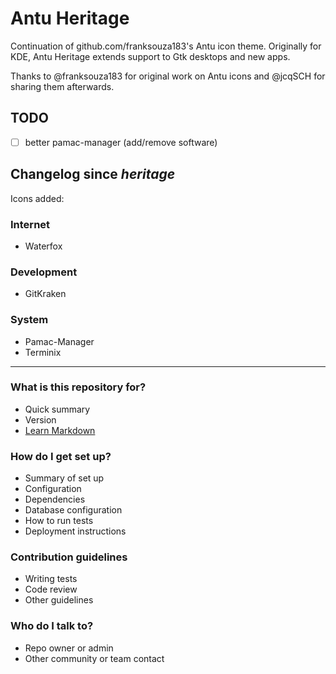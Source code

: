 # Antu Heritage

Continuation of github.com/franksouza183's Antu icon theme. Originally for KDE, Antu Heritage extends support to Gtk desktops and new apps.

Thanks to @franksouza183 for original work on Antu icons and @jcqSCH for sharing them afterwards.

## TODO

* [ ] better pamac-manager (add/remove software)

## Changelog since _heritage_

Icons added:

### Internet

* Waterfox

### Development

* GitKraken

### System

* Pamac-Manager
* Terminix

---

### What is this repository for? ###

* Quick summary
* Version
* [Learn Markdown](https://bitbucket.org/tutorials/markdowndemo)

### How do I get set up? ###

* Summary of set up
* Configuration
* Dependencies
* Database configuration
* How to run tests
* Deployment instructions

### Contribution guidelines ###

* Writing tests
* Code review
* Other guidelines

### Who do I talk to? ###

* Repo owner or admin
* Other community or team contact